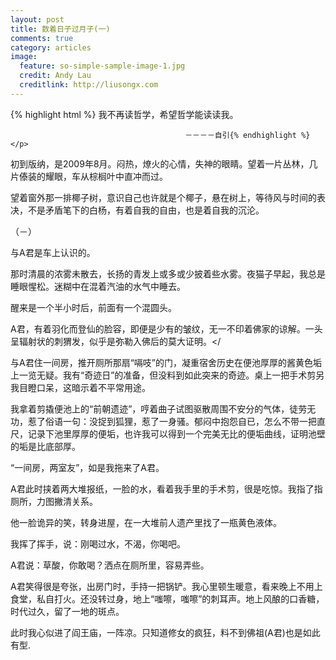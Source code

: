 ```yaml
---
layout: post
title: 数着日子过月子(一)
comments: true
category: articles
image:
  feature: so-simple-sample-image-1.jpg
  credit: Andy Lau
  creditlink: http://liusongx.com
---
```




<p>{% highlight html %}
                     我不再读哲学，希望哲学能读读我。

                                           －－－－自引{% endhighlight %}</p>

<p>初到版纳，是2009年8月。闷热，燎火的心情，失神的眼睛。望着一片丛林，几片傣装的耀眼，车从棕榈叶中直冲而过。</p>

<p>望着窗外那一排椰子树，意识自己也许就是个椰子，悬在树上，等待风与时间的表决，不是矛盾笔下的白杨，有着自我的自由，也是着自我的沉沦。</p>

 


（－）

与A君是车上认识的。

那时清晨的浓雾未散去，长扬的青发上或多或少披着些水雾。夜猫子早起，我总是睡眼惺松。迷糊中在混着汽油的水气中睡去。</p>

醒来是一个半小时后，前面有一个混圆头。

A君，有着羽化而登仙的脸容，即便是少有的皱纹，无一不印着佛家的谅解。一头呈辐射状的刺猬发，似乎是弥勒入佛后的莫大证明。</
 

<p> 与A君住一间房，推开厕所那扇“嗝吱”的门，凝重宿舍历史在便池厚厚的酱黄色垢上一览无疑。我有“奇迹日”的准备，但没料到如此突来的奇迹。桌上一把手术剪另我目瞪口呆，这暗示着不平常用途。</p>

<p> 我拿着剪撬便池上的“前朝遗迹”，哼着曲子试图驱散周围不安分的气体，徒劳无功，惹了俗语一句：没捉到狐狸，惹了一身骚。郁闷中抱怨自已，怎么不带一把直尺，记录下池里厚厚的便垢，也许我可以得到一个完美无比的便垢曲线，证明池壁的垢是比底部厚。</p>
 

<p> “一间房，两室友”，如是我拖来了A君。</p>

<p>A君此时挟着两大堆报纸，一脸的水，看着我手里的手术剪，很是吃惊。我指了指厕所，力图撇清关系。</p>
 

<p>他一脸诡异的笑，转身进屋，在一大堆前人遗产里找了一瓶黄色液体。</p>
 

<p>我挥了挥手，说：刚喝过水，不渴，你喝吧。</p>
 

<p>A君说：草酸，你敢喝？洒点在厕所里，容易弄些。</p>


<p>A君笑得很是夸张，出房门时，手持一把锅铲。我心里顿生暖意，看来晚上不用上食堂，私自打火。还没转过身，地上“嗤嚓，嗤嚓”的刺耳声。地上风酿的口香糖，时代过久，留了一地的斑点。</p>
 

<p>此时我心似进了阎王庙，一阵凉。只知道修女的疯狂，料不到佛祖(A君)也是如此有型.</p>


